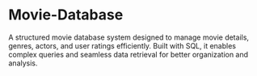 # Movie-Database
A structured movie database system designed to manage movie details, genres, actors, and user ratings efficiently. Built with SQL, it enables complex queries and seamless data retrieval for better organization and analysis. 
